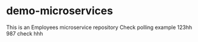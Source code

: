 # demo-microservices
This is an Employees microservice repository
Check polling
example
123hh
987
check
hhh
